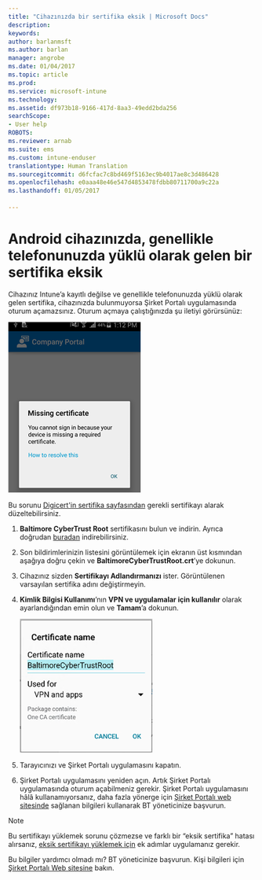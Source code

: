 ```yaml
---
title: "Cihazınızda bir sertifika eksik | Microsoft Docs"
description: 
keywords: 
author: barlanmsft
ms.author: barlan
manager: angrobe
ms.date: 01/04/2017
ms.topic: article
ms.prod: 
ms.service: microsoft-intune
ms.technology: 
ms.assetid: df973b18-9166-417d-8aa3-49edd2bda256
searchScope:
- User help
ROBOTS: 
ms.reviewer: arnab
ms.suite: ems
ms.custom: intune-enduser
translationtype: Human Translation
ms.sourcegitcommit: d6fcfac7c8bd469f5163ec9b4017ae8c3d486428
ms.openlocfilehash: e0aaa48e46e547d4853478fdbb80711700a9c22a
ms.lasthandoff: 01/05/2017

---
```


# <a name="your-android-device-is-missing-a-certificate-that-usually-comes-installed-on-your-phone"></a>Android cihazınızda, genellikle telefonunuzda yüklü olarak gelen bir sertifika eksik

Cihazınız Intune’a kayıtlı değilse ve genellikle telefonunuzda yüklü olarak gelen sertifika, cihazınızda bulunmuyorsa Şirket Portalı uygulamasında oturum açamazsınız. Oturum açmaya çalıştığınızda şu iletiyi görürsünüz:

![screenshot-error-message-about-missing-certificate](./media/andr-cert_install-1-cert_missing.png)

Bu sorunu [Digicert'in sertifika sayfasından](https://www.digicert.com/digicert-root-certificates.htm) gerekli sertifikayı alarak düzeltebilirsiniz.

1. __Baltimore CyberTrust Root__ sertifikasını bulun ve indirin. Ayrıca doğrudan [buradan](https://www.digicert.com/CACerts/BaltimoreCyberTrustRoot.crt) indirebilirsiniz.

2. Son bildirimlerinizin listesini görüntülemek için ekranın üst kısmından aşağıya doğru çekin ve **BaltimoreCyberTrustRoot.crt**’ye dokunun.

3. Cihazınız sizden **Sertifikayı Adlandırmanızı** ister. Görüntülenen varsayılan sertifika adını değiştirmeyin.

4. **Kimlik Bilgisi Kullanımı**’nın **VPN ve uygulamalar için kullanılır** olarak ayarlandığından emin olun ve **Tamam**’a dokunun.

    ![screenshot-certificate-name-dialog-showing-baltimore-certificate-name](./media/andr-cert_install-2-add_cert_name.png)

5. Tarayıcınızı ve Şirket Portalı uygulamasını kapatın.

6. Şirket Portalı uygulamasını yeniden açın. Artık Şirket Portalı uygulamasında oturum açabilmeniz gerekir. Şirket Portalı uygulamasını hâlâ kullanamıyorsanız, daha fazla yönerge için [Şirket Portalı web sitesinde](http://portal.manage.microsoft.com) sağlanan bilgileri kullanarak BT yöneticinize başvurun.

>[!NOTE]
> Bu sertifikayı yüklemek sorunu çözmezse ve farklı bir “eksik sertifika” hatası alırsanız, [eksik sertifikayı yüklemek için](your-device-is-missing-an-IT-required-certificate-android.md) ek adımlar uygulamanız gerekir.

Bu bilgiler yardımcı olmadı mı? BT yöneticinize başvurun. Kişi bilgileri için [Şirket Portalı Web sitesine](http://portal.manage.microsoft.com) bakın.

